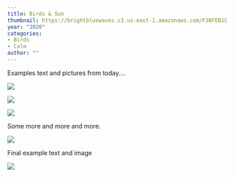 ```yaml
---
title: Birds & Sun
thumbnail: https://brightbluewaves.s3.us-east-1.amazonaws.com/F3BFEB1C-0697-4DE5-A962-AE22835AB69E.jpeg
year: "2020"
categories:
- Birds
- Calm
author: ""
---
```

Examples text and pictures from today....

![](https://brightbluewaves.s3.us-east-1.amazonaws.com/0C481A7E-7DC7-4260-88F2-57BB6D1E1614.jpeg)

![](https://brightbluewaves.s3.us-east-1.amazonaws.com/97F95B98-B435-4507-8951-3F1FAFB73E61.jpeg)

![](https://brightbluewaves.s3.us-east-1.amazonaws.com/7F5387F2-72C3-4EAA-AF27-04D7AA387EA7.jpeg)

Some more and more and more.

![](https://brightbluewaves.s3.us-east-1.amazonaws.com/F3BFEB1C-0697-4DE5-A962-AE22835AB69E.jpeg)

Final example text and image

![](https://brightbluewaves.s3.us-east-1.amazonaws.com/97F95B98-B435-4507-8951-3F1FAFB73E61.jpeg)